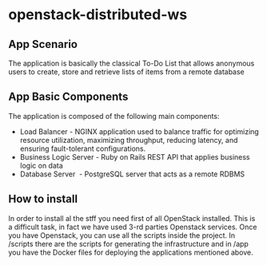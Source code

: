 # openstack-distributed-ws

## App Scenario
The application is basically the classical To-Do List that allows anonymous users to
create, store and retrieve lists of items from a remote database

## App Basic Components
The application is composed of the following main components:
* Load Balancer - NGINX application used to balance traffic ​for optimizing resource
utilization, maximizing throughput, reducing latency, and ensuring fault-tolerant
configurations.
* Business Logic Server - Ruby on Rails REST API that applies business logic on
data
* Database Server ​ - PostgreSQL server that acts as a remote RDBMS

## How to install
In order to install al the stff you need first of all OpenStack installed. This is a difficult task, in fact we have used 3-rd parties Openstack services.
Once you have Openstack, you can use all the scripts inside the project. In /scripts there are the scripts for generating the infrastructure and in /app you have the Docker files for deploying the applications mentioned above.


